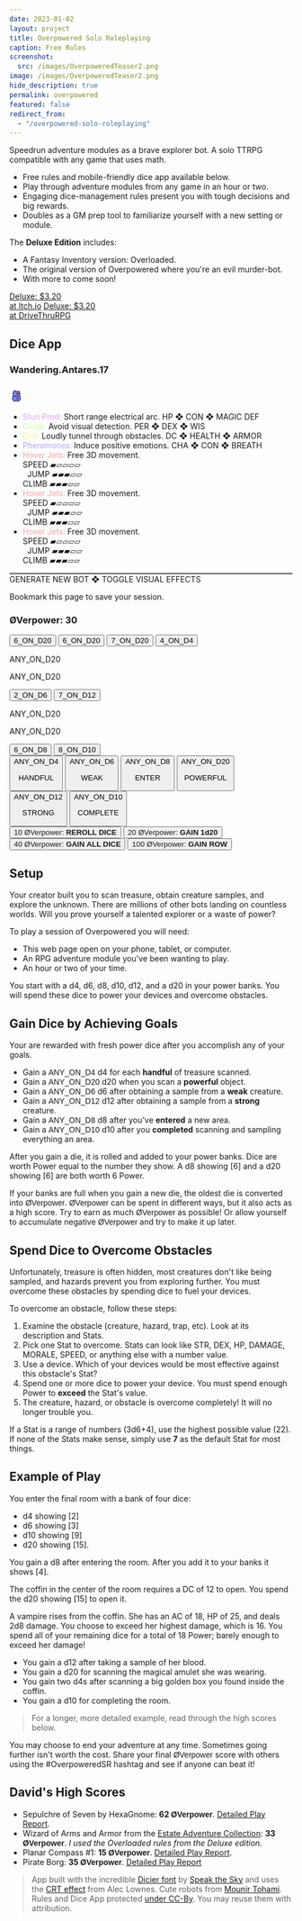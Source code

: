 ```yaml
---
date: 2023-01-02
layout: project
title: Overpowered Solo Roleplaying
caption: Free Rules
screenshot:
  src: /images/OverpoweredTeaser2.png
image: /images/OverpoweredTeaser2.png
hide_description: true
permalink: overpowered
featured: false
redirect_from:
  - "/overpowered-solo-roleplaying"
---
```


Speedrun adventure modules as a brave explorer bot. A solo TTRPG compatible with any game that uses math.

 - Free rules and mobile-friendly dice app available below.
 - Play through adventure modules from any game in an hour or two.
 - Engaging dice-management rules present you with tough decisions and big rewards.
 - Doubles as a GM prep tool to familiarize yourself with a new setting or module.

 The **Deluxe Edition** includes:
 - A Fantasy Inventory version: Overloaded.
 - The original version of Overpowered where you're an evil murder-bot.
 - With more to come soon!

<div class="shopping-buttons">
<a target="_blank" href="https://technicalgrimoire.itch.io/overpowered-solo-roleplaying" class="btn btn-primary itchBTN">Deluxe: $3.20<br>at Itch.io</a>
<a target="_blank" href="https://www.drivethrurpg.com/product/421856/Overpowered-Solo-Roleplaying" class="btn btn-primary dtrpgBTN">Deluxe: $3.20<br>at DriveThruRPG</a>
</div>

## Dice App

<div class="row">
  <div id="botDetails" class="col-xl col-12 row crt">
    <h3 class="col-12" id="botName" class="majorDisplay">Wandering.Antares.17</h3>
    <img class="col-4" id="osrImg" style="align-self: center;" src="/images/overpoweredExamples/OSR4.gif">
    <ul class="col-8">
      <li id="osrWeapon"><span class="itemName" style="color: rgb(223, 164, 252);">Stun Prod:</span> Short range
        electrical arc. <span class="noWrap">HP ❖ CON ❖ MAGIC DEF</span></li>
      <li id="osrDefense"><span class="itemName" style="color: rgb(206, 252, 164);">Cloak:</span> Avoid visual
        detection. <span class="noWrap">PER ❖ DEX ❖ WIS</span></li>
      <li id="osrTool"><span class="itemName" style="color: rgb(252, 239, 164);">Drill:</span> Loudly tunnel through
        obstacles. <span class="noWrap">DC ❖ HEALTH ❖ ARMOR</span></li>
      <li id="osrTalk"><span class="itemName" style="color: rgb(176, 164, 252);">Pheromones:</span> Induce positive
        emotions. <span class="noWrap">CHA ❖ CON ❖ BREATH</span></li>
      <li id="osrMove"><span class="itemName" style="color: rgb(252, 164, 164);">Hover Jets:</span> Free 3D
        movement.<br> SPEED <span class="statBars">▰▱▱▱▱<br></span> &nbsp; JUMP <span class="statBars">▰▰▰▱▱<br></span>
        CLIMB <span class="statBars">▰▰▰▱▱</span></li>
      <li id="osrQuirk1"><span class="itemName" style="color: rgb(252, 164, 164);">Hover Jets:</span> Free 3D
        movement.<br> SPEED <span class="statBars">▰▱▱▱▱<br></span> &nbsp; JUMP <span class="statBars">▰▰▰▱▱<br></span>
        CLIMB <span class="statBars">▰▰▰▱▱</span></li>
      <li id="osrQuirk2"><span class="itemName" style="color: rgb(252, 164, 164);">Hover Jets:</span> Free 3D
        movement.<br> SPEED <span class="statBars">▰▱▱▱▱<br></span> &nbsp; JUMP <span class="statBars">▰▰▰▱▱<br></span>
        CLIMB <span class="statBars">▰▰▰▱▱</span></li>
    </ul>
    <p class="col-12" style="border-top:3px solid grey"><a class="d6 textButton" onclick="generateBotDetails();return false;">GENERATE
        NEW BOT</a> ❖ <a class="d4 textButton" onclick="toggleCRT();return false;">TOGGLE VISUAL EFFECTS</a>
    </p>
    <p class="col-12" >Bookmark this page to save your session.</p>
  </div>
  <div id="overCard" class="col-xl col-12 crt">
    <h3 id="tributeScore" class="majorDisplay">ØVerpower: <span class="dtribute">30</span></h3>
    <div class="row">
      <div id="treasureCore" class="col-4"><button onclick="spendTreasure(3)" class="d20 dicierHeavy">6_ON_D20</button>
        <button onclick="spendTreasure(2)" class="d20 dicierHeavy">6_ON_D20</button>
        <button onclick="spendTreasure(1)" class="d20 dicierHeavy">7_ON_D20</button>
        <button onclick="spendTreasure(0)" class="d4 dicierHeavy">4_ON_D4</button>
      </div>
      <div id="foeCore" class="col-4">
        <p class="dicierDark">ANY_ON_D20</p>
        <p class="dicierDark">ANY_ON_D20</p>
        <button onclick="spendFoe(1)" class="d6 dicierHeavy">2_ON_D6</button>
        <button onclick="spendFoe(0)" class="d12 dicierHeavy">7_ON_D12</button>
      </div>
      <div id="obstacleCore" class="col-4">
        <p class="dicierDark">ANY_ON_D20</p>
        <p class="dicierDark">ANY_ON_D20</p>
        <button onclick="spendObstacle(1)" class="d8 dicierHeavy">6_ON_D8</button>
        <button onclick="spendObstacle(0)" class="d10 dicierHeavy">8_ON_D10</button>
      </div>
    </div>
    <div class="row"> <button onclick="gainDie(4)" class="dwhite col-4 dicierHeavy">ANY_ON_D4<p>HANDFUL</p></button>
      <button onclick="gainDie(6)" class="dwhite col-4 dicierHeavy">ANY_ON_D6<p>WEAK</p></button> <button
        onclick="gainDie(8)" class="dwhite col-4 dicierHeavy">ANY_ON_D8<p>ENTER</p></button> <button
        onclick="gainDie(20)" class="dwhite col-4 dicierHeavy">ANY_ON_D20<p>POWERFUL</p></button> <button
        onclick="gainDie(12)" class="dwhite col-4 dicierHeavy">ANY_ON_D12<p>STRONG</p></button> <button
        onclick="gainDie(10)" class="dwhite col-4 dicierHeavy">ANY_ON_D10<p>COMPLETE</p></button>
    </div>
    <button id="rerollButton"><a onclick="rerollDice();">10 <span
          style="font-family: Major Mono Display,Helvetica,Arial,sans-serif;">ØVerpower:</span> <strong>REROLL DICE</strong></a></button>
    <button id="d20Button"><a onclick="gainTwentyAbility();">20 <span
          style="font-family: Major Mono Display,Helvetica,Arial,sans-serif;">ØVerpower:</span><strong> GAIN 1d20</strong></a></button>
    <button id="gainDiceButton"><a onclick="gainAllDice();">40 <span
          style="font-family: Major Mono Display,Helvetica,Arial,sans-serif;">ØVerpower:</span> <strong>GAIN ALL DICE</strong></a></button>
    <button id="gainRowButton"><a onclick="gainDiceRow();">100 <span
          style="font-family: Major Mono Display,Helvetica,Arial,sans-serif;">ØVerpower:</span> <strong>GAIN ROW</strong></a></button>
  </div>
</div>

## Setup

Your creator built you to scan treasure, obtain creature samples, and explore the unknown. There are millions of other bots landing on countless worlds. Will you prove yourself a talented explorer or a waste of power?

To play a session of Overpowered you will need:
 - This web page open on your phone, tablet, or computer.
 - An RPG adventure module you've been wanting to play. 
 - An hour or two of your time.

You start with a <span class="d4">d4</span>, <span class="d6">d6</span>, <span class="d8">d8</span>, <span class="d10">d10</span>, <span class="d12">d12</span>, and a <span class="d20">d20</span> in your power banks. You will spend these dice to power your devices and overcome obstacles.

## Gain Dice by Achieving Goals

Your are rewarded with fresh power dice after you accomplish any of your goals.

 - Gain a <span style="font-family: DicierHeavy, sans-serif;">ANY_ON_D4</span> <span class="d4">d4</span> for each **handful** of treasure scanned.
 - Gain a <span style="font-family: DicierHeavy, sans-serif;">ANY_ON_D20</span> <span class="d20">d20</span> when you scan a **powerful** object.
 - Gain a <span style="font-family: DicierHeavy, sans-serif;">ANY_ON_D6</span> <span class="d6">d6</span> after obtaining a sample from a **weak** creature.
 - Gain a <span style="font-family: DicierHeavy, sans-serif;">ANY_ON_D12</span> <span class="d12">d12</span> after obtaining a sample from a **strong** creature.
 - Gain a <span style="font-family: DicierHeavy, sans-serif;">ANY_ON_D8</span> <span class="d8">d8</span> after you’ve **entered** a new area.
 - Gain a <span style="font-family: DicierHeavy, sans-serif;">ANY_ON_D10</span> <span class="d10">d10</span> after you **completed** scanning and sampling everything an area.

After you gain a die, it is rolled and added to your power banks. Dice are worth Power equal to the number they show. A <span class="d8">d8</span> showing [6] and a <span class="d20">d20</span> showing [6] are both worth 6 Power.

If your banks are full when you gain a new die, the oldest die is converted into <span style="font-family: Major Mono Display,Helvetica,Arial,sans-serif;">ØVerpower</span>. <span style="font-family: Major Mono Display,Helvetica,Arial,sans-serif;">ØVerpower</span> can be spent in different ways, but it also acts as a high score. Try to earn as much <span style="font-family: Major Mono Display,Helvetica,Arial,sans-serif;">ØVerpower</span> as possible! Or allow yourself to accumulate negative <span style="font-family: Major Mono Display,Helvetica,Arial,sans-serif;">ØVerpower</span> and try to make it up later.

## Spend Dice to Overcome Obstacles

Unfortunately, treasure is often hidden, most creatures don't like being sampled, and hazards prevent you from exploring further. You must overcome these obstacles by spending dice to fuel your devices.

To overcome an obstacle, follow these steps:

1. Examine the obstacle (creature, hazard, trap, etc). Look at its description and Stats.
2. Pick one Stat to overcome. Stats can look like STR, DEX, HP, DAMAGE, MORALE, SPEED, or anything else with a number value.
3. Use a device. Which of your devices would be most effective against this obstacle's Stat?
4. Spend one or more dice to power your device. You must spend enough Power to **exceed** the Stat's value. 
5. The creature, hazard, or obstacle is overcome completely! It will no longer trouble you. 

If a Stat is a range of numbers (3d6+4), use the highest possible value (22). If none of the Stats make sense, simply use **7** as the default Stat for most things.

## Example of Play

You enter the final room with a bank of four dice: 
- <span class="d4">d4</span> showing [2]
- <span class="d6">d6</span> showing [3]
- <span class="d10">d10</span> showing [9]
- <span class="d20">d20</span> showing [15].

You gain a <span class="d8">d8</span> after entering the room. After you add it to your banks it shows [4].

The coffin in the center of the room requires a DC of 12 to open. You spend the <span class="d20">d20</span> showing [15] to open it.

A vampire rises from the coffin. She has an AC of 18, HP of 25, and deals 2d8 damage. You choose to exceed her highest damage, which is 16. You spend all of your remaining dice for a total of 18 Power; barely enough to exceed her damage!

- You gain a <span class="d12">d12</span> after taking a sample of her blood.
- You gain a <span class="d20">d20</span> for scanning the magical amulet she was wearing.
- You gain two <span class="d4">d4</span>s after scanning a big golden box you found inside the coffin.
- You gain a <span class="d10">d10</span> for completing the room.

> For a longer, more detailed example, read through the high scores below.

You may choose to end your adventure at any time. Sometimes going further isn't worth the cost. Share your final <span style="font-family: Major Mono Display,Helvetica,Arial,sans-serif;">ØVerpower</span> score with others using the #OverpoweredSR hashtag and see if anyone can beat it!

## David's High Scores

- Sepulchre of Seven by HexaGnome: **62 <span style="font-family: Major Mono Display,Helvetica,Arial,sans-serif;">ØVerpower</span>**. [Detailed Play Report](/david/2023/01/overpoweredsepulchre).
- Wizard of Arms and Armor from the [Estate Adventure Collection](https://losing-games.itch.io/mausritter-the-estate-adventure-collection): **33 <span style="font-family: Major Mono Display,Helvetica,Arial,sans-serif;">ØVerpower</span>**. *I  used the Overloaded rules from the Deluxe edition.*
- Planar Compass #1: **15 <span style="font-family: Major Mono Display,Helvetica,Arial,sans-serif;">ØVerpower</span>**. [Detailed Play Report](/david/2023/02/overpoweredplanar).
- Pirate Borg: **35 <span style="font-family: Major Mono Display,Helvetica,Arial,sans-serif;">ØVerpower</span>**. [Detailed Play Report](/david/2023/02/overpoweredpirateborg)

> App built with the incredible [Dicier font](https://speakthesky.itch.io/typeface-dicier) by [Speak the Sky](https://speakthesky.com/) and uses the [CRT effect](http://aleclownes.com/2017/02/01/crt-display.html) from Alec Lownes. Cute robots from [Mounir Tohami](https://mounirtohami.itch.io/26-animated-pixelart-robots). Rules and Dice App protected [under CC-By](https://creativecommons.org/licenses/by/4.0/). You may reuse them with attribution.

<script async src="/assets/generator_resources/overpowered.js" language="javascript" type="text/javascript"></script>
<script async src="/assets/js/seedrandom.min.js" language="javascript" type="text/javascript"></script>
